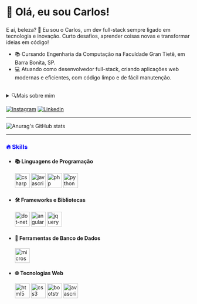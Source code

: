 <h1 align="left">👋 Olá, eu sou Carlos!</h1>

###

<p align="left">
  E aí, beleza? 👋 Eu sou o Carlos, um dev full-stack sempre ligado em tecnologia e inovação. Curto desafios, aprender coisas novas e transformar ideias em código! 
</p>

<ul align="left">
  <li>📚 Cursando Engenharia da Computação na Faculdade Gran Tietê, em Barra Bonita, SP.</li>
  <li>💻 Atuando como desenvolvedor full-stack, criando aplicações web modernas e eficientes, com código limpo e de fácil manutenção.</li>
</ul><br>
<details>
  <summary>🔍Mais sobre mim</summary>
  <ul>
    <li>🚀 Sou determinado e dedicado, sempre focado em evoluir e alcançar minhas metas.</li>
    <li>💻 Tenho uma paixão por desenvolvimento de software e estou sempre me atualizando com novas tendências e tecnologias.</li>
    <li>🎯 Gosto de enfrentar desafios que me permitem crescer profissionalmente e aprimorar minhas habilidades técnicas.</li>
    <li>📚 Acredito que o aprendizado contínuo é essencial para me tornar um profissional completo e estar preparado para o futuro da tecnologia.</li>
    <li>💪 Curto musculação e me mantenho motivado a cuidar da saúde e da minha qualidade de vida.</li>
    <li>🚴‍♂️ Adoro praticar ciclismo, aproveitando para explorar novos lugares e manter o corpo ativo.</li>
    <li>🎮 Sou fã de vídeo games, um ótimo jeito de relaxar e me divertir nos momentos livres.</li>
  </ul>
</details>

[![Instagram](https://img.shields.io/badge/Instagram-E4405F?style=for-the-badge&logo=instagram&logoColor=white)](https://instagram.com/ccunha_20/)
[![Linkedin](https://img.shields.io/badge/LinkedIn-0077B5?style=for-the-badge&logo=linkedin&logoColor=white)](https://linkedin.com/in/carlos-cunha-23b613214/)

---

![Anurag's GitHub stats](https://github-readme-stats.vercel.app/api?username=Zcr4zy&show_icons=true&theme=synthwave)

---


###

<h3 align="left" style="color: blue;">🔥 Skills</h3>
<ul>
  <li>
    <div align="left">
      <h4>📚 Linguagens de Programação</h4>
      <img src="https://cdn.jsdelivr.net/gh/devicons/devicon/icons/csharp/csharp-original.svg" height="40" alt="csharp logo" />
      <img src="https://cdn.jsdelivr.net/gh/devicons/devicon/icons/javascript/javascript-original.svg" height="40" alt="javascript logo" />
      <img src="https://cdn.jsdelivr.net/gh/devicons/devicon/icons/php/php-original.svg" height="40" alt="php logo" />
      <img src="https://cdn.jsdelivr.net/gh/devicons/devicon/icons/python/python-original.svg" height="40" alt="python logo"  />
    </div>
  </li>

  <li>
    <div align="left">
      <h4>🛠 Frameworks e Bibliotecas</h4>
      <img src="https://cdn.jsdelivr.net/gh/devicons/devicon/icons/dot-net/dot-net-original.svg" height="40" alt="dot-net logo" />
      <img src="https://cdn.jsdelivr.net/gh/devicons/devicon/icons/angularjs/angularjs-original.svg" height="40" alt="angularjs logo" />
      <img src="https://cdn.jsdelivr.net/gh/devicons/devicon/icons/jquery/jquery-original.svg" height="40" alt="jquery logo" />
    </div>
  </li>

  <li>
    <div align="left">
      <h4>🔧 Ferramentas de Banco de Dados</h4>
      <img src="https://cdn.jsdelivr.net/gh/devicons/devicon/icons/microsoftsqlserver/microsoftsqlserver-plain.svg" height="40" alt="microsoftsqlserver logo" />
    </div>
  </li>

  <li>
    <div align="left">
      <h4>🌐 Tecnologias Web</h4>
      <img src="https://cdn.jsdelivr.net/gh/devicons/devicon/icons/html5/html5-original.svg" height="40" alt="html5 logo" />
      <img src="https://cdn.jsdelivr.net/gh/devicons/devicon/icons/css3/css3-original.svg" height="40" alt="css3 logo" />
      <img src="https://cdn.jsdelivr.net/gh/devicons/devicon/icons/bootstrap/bootstrap-original.svg" height="40" alt="bootstrap logo"  />
      <img src="https://cdn.jsdelivr.net/gh/devicons/devicon/icons/javascript/javascript-original.svg" height="40" alt="javascript logo" />
    </div>
  </li>
</ul>

###



###



###
